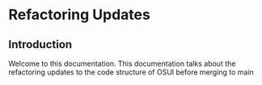 # Refactoring Updates

## Introduction

Welcome to this documentation. This documentation talks about the refactoring updates to the code 
structure of OSUI before merging to main